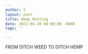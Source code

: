 ```yaml
---
author: S
layout: post
title: Hemp Retting
date: 2022-04-20 00:00:00 -0600
tags: ''

---
```

FROM DITCH WEED TO DITCH HEMP